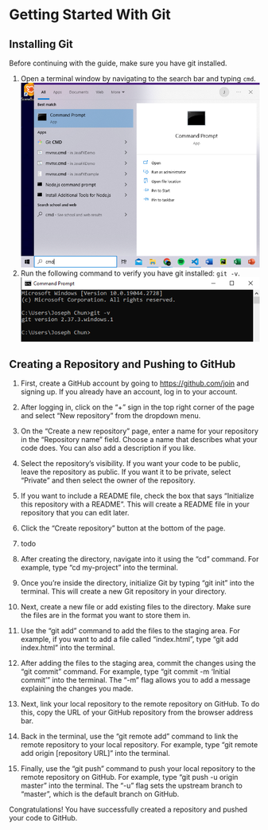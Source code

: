 # Getting Started With Git

## Installing Git

Before continuing with the guide, make sure you have git installed.

1. Open a terminal window by navigating to the search bar and typing `cmd`.
   ![Command Prompt](images/openTerminal.png)
2. Run the following command to verify you have git installed: `git -v`.  
   ![Git Version](images/verifyGitInstalled.png)

## Creating a Repository and Pushing to GitHub

1. First, create a GitHub account by going to <https://github.com/join> and signing up. If you already have an account, log in to your account.

2. After logging in, click on the “+” sign in the top right corner of the page and select “New repository” from the dropdown menu.

3. On the “Create a new repository” page, enter a name for your repository in the “Repository name” field. Choose a name that describes what your code does. You can also add a description if you like.

4. Select the repository’s visibility. If you want your code to be public, leave the repository as public. If you want it to be private, select “Private” and then select the owner of the repository.

5. If you want to include a README file, check the box that says “Initialize this repository with a README”. This will create a README file in your repository that you can edit later.

6. Click the “Create repository” button at the bottom of the page.

7. todo<!-- this step is about making a folder -->

8. After creating the directory, navigate into it using the “cd” command. For example, type “cd my-project” into the terminal.

9. Once you’re inside the directory, initialize Git by typing “git init” into the terminal. This will create a new Git repository in your directory.

10. Next, create a new file or add existing files to the directory. Make sure the files are in the format you want to store them in.

11. Use the “git add” command to add the files to the staging area. For example, if you want to add a file called “index.html”, type “git add index.html” into the terminal.

12. After adding the files to the staging area, commit the changes using the “git commit” command. For example, type “git commit -m ‘Initial commit’” into the terminal. The “-m” flag allows you to add a message explaining the changes you made.

13. Next, link your local repository to the remote repository on GitHub. To do this, copy the URL of your GitHub repository from the browser address bar.

14. Back in the terminal, use the “git remote add” command to link the remote repository to your local repository. For example, type “git remote add origin [repository URL]” into the terminal.

15. Finally, use the “git push” command to push your local repository to the remote repository on GitHub. For example, type “git push -u origin master” into the terminal. The “-u” flag sets the upstream branch to “master”, which is the default branch on GitHub.

Congratulations! You have successfully created a repository and pushed your code to GitHub.
